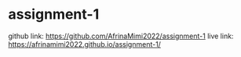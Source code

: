 # assignment-1
github link: https://github.com/AfrinaMimi2022/assignment-1
live link: https://afrinamimi2022.github.io/assignment-1/
